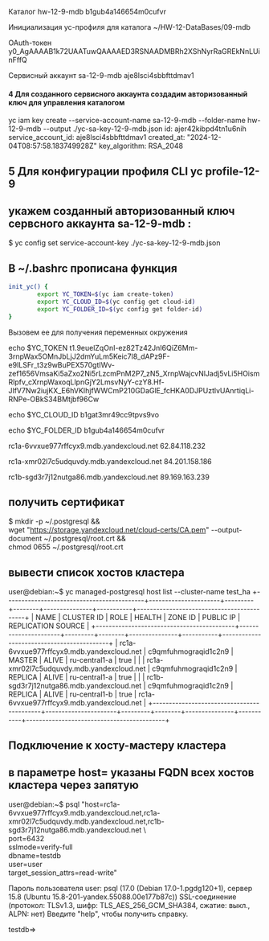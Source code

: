 Каталог
hw-12-9-mdb
b1gub4a146654m0cufvr

Инициализация yc-профиля для каталога
~/HW-12-DataBases/09-mdb

OAuth-токен 
y0_AgAAAAB1k72UAATuwQAAAAED3RSNAADMBRh2XShNyrRaGREkNnLUinFffQ


Сервисный аккаунт
sa-12-9-mdb
aje8lsci4sbbfttdmav1

#### 4 Для созданного сервисного аккаунта создадим авторизованный ключ для управления каталогом
yc iam key create --service-account-name sa-12-9-mdb --folder-name hw-12-9-mdb --output ./yc-sa-key-12-9-mdb.json
id: ajer42kibpd4tn1u6nih
service_account_id: aje8lsci4sbbfttdmav1
created_at: "2024-12-04T08:57:58.183749928Z"
key_algorithm: RSA_2048

## 5 Для конфигурации профиля CLI yc profile-12-9
## укажем созданный авторизованный ключ сервсного аккаунта sa-12-9-mdb :
$ yc config set service-account-key ./yc-sa-key-12-9-mdb.json

## В ~/.bashrc прописана функция
``` bash
init_yc() {
        export YC_TOKEN=$(yc iam create-token)
        export YC_CLOUD_ID=$(yc config get cloud-id)
        export YC_FOLDER_ID=$(yc config get folder-id)
}
```
Вызовем ее для получения переменных окружения

echo $YC_TOKEN
t1.9euelZqOnI-ez82Tz42JnI6QiZ6Mm-3rnpWax5OMnJbLjJ2dmYuLm5Keic7l8_dAPz9F-e9ILSFr_t3z9wBuPEX570gtIWv-zef1656VmsaKi5aZxo2Ni5rLzcmPnM2P7_zN5_XrnpWajcvNlJadj5vLi5HOismRlpfv_cXrnpWaxoqLlpnGjY2LmsvNyY-czY8.Hf-JlfV7Nw2iujKX_E6hVKIhjfWWCmP210GDaGlE_fcHKA0DJPUztlvUAnrtiqLi-RNPe-OBkS34BMtjbf96Cw

echo $YC_CLOUD_ID
b1gat3mr49cc9tpvs9vo

echo $YC_FOLDER_ID
b1gub4a146654m0cufvr



rc1a-6vvxue977rffcyx9.mdb.yandexcloud.net
62.84.118.232

rc1a-xmr02l7c5udquvdy.mdb.yandexcloud.net
84.201.158.186

rc1b-sgd3r7j12nutga86.mdb.yandexcloud.net
89.169.163.239

## получить сертификат
$ mkdir -p ~/.postgresql && \
wget "https://storage.yandexcloud.net/cloud-certs/CA.pem" --output-document ~/.postgresql/root.crt && \
chmod 0655 ~/.postgresql/root.crt

## вывести список хостов кластера
user@debian:~$ yc managed-postgresql host list   --cluster-name test_ha
+-------------------------------------------+----------------------+---------+--------+---------------+-----------+-------------------------------------------+
|                   NAME                    |      CLUSTER ID      |  ROLE   | HEALTH |    ZONE ID    | PUBLIC IP |            REPLICATION SOURCE             |
+-------------------------------------------+----------------------+---------+--------+---------------+-----------+-------------------------------------------+
| rc1a-6vvxue977rffcyx9.mdb.yandexcloud.net | c9qmfuhmograqid1c2n9 | MASTER  | ALIVE  | ru-central1-a | true      |                                           |
| rc1a-xmr02l7c5udquvdy.mdb.yandexcloud.net | c9qmfuhmograqid1c2n9 | REPLICA | ALIVE  | ru-central1-a | true      |                                           |
| rc1b-sgd3r7j12nutga86.mdb.yandexcloud.net | c9qmfuhmograqid1c2n9 | REPLICA | ALIVE  | ru-central1-b | true      | rc1a-6vvxue977rffcyx9.mdb.yandexcloud.net |
+-------------------------------------------+----------------------+---------+--------+---------------+-----------+-------------------------------------------+

## Подключение к хосту-мастеру кластера
## в параметре host= указаны FQDN всех хостов кластера через запятую
user@debian:~$ psql "host=rc1a-6vvxue977rffcyx9.mdb.yandexcloud.net,rc1a-xmr02l7c5udquvdy.mdb.yandexcloud.net,rc1b-sgd3r7j12nutga86.mdb.yandexcloud.net \                                     
      port=6432 \
      sslmode=verify-full \
      dbname=testdb \
      user=user \
      target_session_attrs=read-write"

Пароль пользователя user: 
psql (17.0 (Debian 17.0-1.pgdg120+1), сервер 15.8 (Ubuntu 15.8-201-yandex.55088.00e177b87c))
SSL-соединение (протокол: TLSv1.3, шифр: TLS_AES_256_GCM_SHA384, сжатие: выкл., ALPN: нет)
Введите "help", чтобы получить справку.

testdb=>